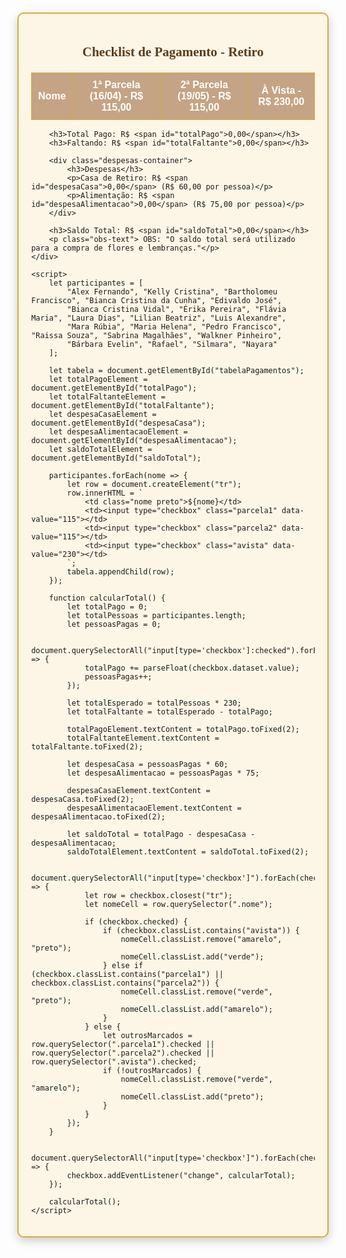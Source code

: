 <!DOCTYPE html>
<html lang="pt-BR">
<head>
    <meta charset="UTF-8">
    <meta name="viewport" content="width=device-width, initial-scale=1.0">
    <title>Checklist de Pagamento - Retiro</title>
    <style>
        body {
            font-family: Arial, sans-serif;
            background: url('https://www.transparenttextures.com/patterns/aged-paper.png');
            display: flex;
            flex-direction: column;
            align-items: center;
            padding: 20px;
        }
        .container {
            background: #fdf5e6;
            padding: 20px;
            border-radius: 10px;
            box-shadow: 0px 5px 15px rgba(0, 0, 0, 0.2);
            width: 90%;
            max-width: 800px;
            border: 2px solid #d4af37;
        }
        h2, h3 {
            text-align: center;
            color: #5a3e1b;
            font-family: 'Georgia', serif;
        }
        table {
            width: 100%;
            border-collapse: collapse;
            margin-top: 20px;
        }
        th, td {
            border: 1px solid #d4af37;
            padding: 10px;
            text-align: center;
        }
        th {
            background-color: #c4a484;
            color: white;
        }
        .despesas-container {
            margin-top: 20px;
            padding: 15px;
            background: #fdf5e6;
            border-radius: 8px;
            box-shadow: 0px 5px 10px rgba(0, 0, 0, 0.1);
            text-align: left;
            border: 2px solid #d4af37;
        }
        .despesas-container h3 {
            text-align: center;
            border-bottom: 2px solid #c4a484;
            padding-bottom: 5px;
            margin-bottom: 10px;
        }
        .despesas-container p {
            font-size: 16px;
            font-weight: bold;
            margin-left: 20px;
        }
        .despesas-container span {
            color: red;
        }
        .verde { color: green; font-weight: bold; }
        .amarelo { color: orange; font-weight: bold; }
        .preto { color: black; }
        #totalPago { color: black !important; font-weight: bold; }
        #totalFaltante { color: red !important; font-weight: bold; }
        #saldoTotal { color: blue !important; font-weight: bold; }
        .obs-text { color: black; font-weight: bold; text-align: center; margin-top: 10px; }
    </style>
</head>
<body>
    <div class="container">
        <h2>Checklist de Pagamento - Retiro</h2>
        <table>
            <tr>
                <th>Nome</th>
                <th>1ª Parcela (16/04) - R$ 115,00</th>
                <th>2ª Parcela (19/05) - R$ 115,00</th>
                <th>À Vista - R$ 230,00</th>
            </tr>
            <tbody id="tabelaPagamentos"></tbody>
        </table>
        
        <h3>Total Pago: R$ <span id="totalPago">0,00</span></h3>
        <h3>Faltando: R$ <span id="totalFaltante">0,00</span></h3>
        
        <div class="despesas-container">
            <h3>Despesas</h3>
            <p>Casa de Retiro: R$ <span id="despesaCasa">0,00</span> (R$ 60,00 por pessoa)</p>
            <p>Alimentação: R$ <span id="despesaAlimentacao">0,00</span> (R$ 75,00 por pessoa)</p>
        </div>
        
        <h3>Saldo Total: R$ <span id="saldoTotal">0,00</span></h3>
        <p class="obs-text"> OBS: "O saldo total será utilizado para a compra de flores e lembranças."</p>
    </div>
    
    <script>
        let participantes = [
            "Alex Fernando", "Kelly Cristina", "Bartholomeu Francisco", "Bianca Cristina da Cunha", "Edivaldo José",
            "Bianca Cristina Vidal", "Érika Pereira", "Flávia Maria", "Laura Dias", "Lilian Beatriz", "Luis Alexandre",
            "Mara Rúbia", "Maria Helena", "Pedro Francisco", "Raissa Souza", "Sabrina Magalhães", "Walkner Pinheiro",
            "Bárbara Evelin", "Rafael", "Silmara", "Nayara"
        ];
        
        let tabela = document.getElementById("tabelaPagamentos");
        let totalPagoElement = document.getElementById("totalPago");
        let totalFaltanteElement = document.getElementById("totalFaltante");
        let despesaCasaElement = document.getElementById("despesaCasa");
        let despesaAlimentacaoElement = document.getElementById("despesaAlimentacao");
        let saldoTotalElement = document.getElementById("saldoTotal");
        
        participantes.forEach(nome => {
            let row = document.createElement("tr");
            row.innerHTML = `
                <td class="nome preto">${nome}</td>
                <td><input type="checkbox" class="parcela1" data-value="115"></td>
                <td><input type="checkbox" class="parcela2" data-value="115"></td>
                <td><input type="checkbox" class="avista" data-value="230"></td>
            `;
            tabela.appendChild(row);
        });
        
        function calcularTotal() {
            let totalPago = 0;
            let totalPessoas = participantes.length;
            let pessoasPagas = 0;

            document.querySelectorAll("input[type='checkbox']:checked").forEach(checkbox => {
                totalPago += parseFloat(checkbox.dataset.value);
                pessoasPagas++;
            });

            let totalEsperado = totalPessoas * 230;
            let totalFaltante = totalEsperado - totalPago;

            totalPagoElement.textContent = totalPago.toFixed(2);
            totalFaltanteElement.textContent = totalFaltante.toFixed(2);

            let despesaCasa = pessoasPagas * 60;
            let despesaAlimentacao = pessoasPagas * 75;

            despesaCasaElement.textContent = despesaCasa.toFixed(2);
            despesaAlimentacaoElement.textContent = despesaAlimentacao.toFixed(2);

            let saldoTotal = totalPago - despesaCasa - despesaAlimentacao;
            saldoTotalElement.textContent = saldoTotal.toFixed(2);
            
            document.querySelectorAll("input[type='checkbox']").forEach(checkbox => {
                let row = checkbox.closest("tr");
                let nomeCell = row.querySelector(".nome");
                
                if (checkbox.checked) {
                    if (checkbox.classList.contains("avista")) {
                        nomeCell.classList.remove("amarelo", "preto");
                        nomeCell.classList.add("verde");
                    } else if (checkbox.classList.contains("parcela1") || checkbox.classList.contains("parcela2")) {
                        nomeCell.classList.remove("verde", "preto");
                        nomeCell.classList.add("amarelo");
                    }
                } else {
                    let outrosMarcados = row.querySelector(".parcela1").checked || row.querySelector(".parcela2").checked || row.querySelector(".avista").checked;
                    if (!outrosMarcados) {
                        nomeCell.classList.remove("verde", "amarelo");
                        nomeCell.classList.add("preto");
                    }
                }
            });
        }
        
        document.querySelectorAll("input[type='checkbox']").forEach(checkbox => {
            checkbox.addEventListener("change", calcularTotal);
        });
        
        calcularTotal();
    </script>
</body>
</html>
